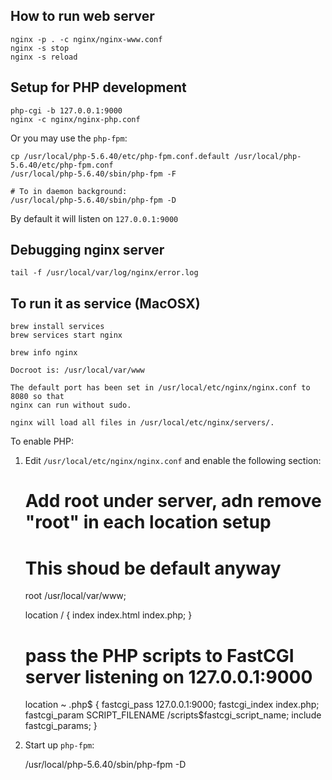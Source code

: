 ## How to run web server

	nginx -p . -c nginx/nginx-www.conf
	nginx -s stop
	nginx -s reload

## Setup for PHP development
	
	php-cgi -b 127.0.0.1:9000
	nginx -c nginx/nginx-php.conf

Or you may use the `php-fpm`:

	cp /usr/local/php-5.6.40/etc/php-fpm.conf.default /usr/local/php-5.6.40/etc/php-fpm.conf
	/usr/local/php-5.6.40/sbin/php-fpm -F

	# To in daemon background:
	/usr/local/php-5.6.40/sbin/php-fpm -D

By default it will listen on `127.0.0.1:9000`

## Debugging nginx server

	tail -f /usr/local/var/log/nginx/error.log

## To run it as service (MacOSX)

	brew install services
	brew services start nginx


```
brew info nginx

Docroot is: /usr/local/var/www

The default port has been set in /usr/local/etc/nginx/nginx.conf to 8080 so that
nginx can run without sudo.

nginx will load all files in /usr/local/etc/nginx/servers/.
```

To enable PHP:

1. Edit `/usr/local/etc/nginx/nginx.conf` and enable the following section:

	# Add root under server, adn remove "root" in each location setup
	# This shoud be default anyway
    root         /usr/local/var/www;

    location / {
        index 	index.html index.php;
    }

	# pass the PHP scripts to FastCGI server listening on 127.0.0.1:9000
    location ~ \.php$ {
        fastcgi_pass   127.0.0.1:9000;
        fastcgi_index  index.php;
        fastcgi_param  SCRIPT_FILENAME  /scripts$fastcgi_script_name;
        include        fastcgi_params;
    }

2. Start up `php-fpm`:

	/usr/local/php-5.6.40/sbin/php-fpm -D


